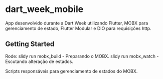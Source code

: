 # dart_week_mobile

App desenvolvido durante a Dart Week utilizando Flutter, MOBX para gerenciamento de estado, Flutter Modular e DIO para requisições http.

## Getting Started

Rode:
slidy run mobx_build - Preparando o MOBX.
slidy run mobx_watch - Escutando alteração de estados.

Scripts responsáveis para gerenciamento de estados do MOBX.
